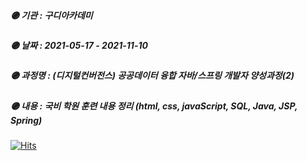 ##### 🟣 기관 : 구디아카데미
##### 🟣 날짜 : 2021-05-17 - 2021-11-10
##### 🟣 과정명 : (디지털컨버전스) 공공데이터 융합 자바/스프링 개발자 양성과정(2)
##### 🟣 내용 : 국비 학원 훈련 내용 정리 (html, css, javaScript, SQL, Java, JSP, Spring)

[![Hits](https://hits.seeyoufarm.com/api/count/incr/badge.svg?url=https%3A%2F%2Fgithub.com%2FYuHyeRi%2Fhit-counter&count_bg=%23E9CED2&title_bg=%23555555&icon=bilibili.svg&icon_color=%23FFF9F9&title=hits&edge_flat=false)](https://hits.seeyoufarm.com)
